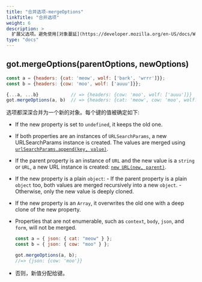 ```yaml
---
title: "合并选项-mergeOptions"
linkTitle: "合并选项"
weight: 6
description: >
  扩展父选项。避免使用[对象蔓延](https://developer.mozilla.org/en-US/docs/Web/JavaScript/Reference/Operators/Spread_syntax#Spread_in_object_literals)因为它没有递归工作
type: "docs"
---
```


## got.mergeOptions(parentOptions, newOptions)

```js
const a = {headers: {cat: 'meow', wolf: ['bark', 'wrrr']}};
const b = {headers: {cow: 'moo', wolf: ['auuu']}};

{...a, ...b}            // => {headers: {cow: 'moo', wolf: ['auuu']}}
got.mergeOptions(a, b)  // => {headers: {cat: 'meow', cow: 'moo', wolf: ['auuu']}}
```

选项都深深合并为一个新的对象。每个键的值被确定如下:

- If the new property is set to `undefined`, it keeps the old one.
- If both properties are an instances of `URLSearchParams`, a new URLSearchParams instance is created. The values are merged using [`urlSearchParams.append(key, value)`](https://developer.mozilla.org/en-US/docs/Web/API/URLSearchParams/append).
- If the parent property is an instance of `URL` and the new value is a `string` or `URL`, a new URL instance is created: [`new URL(new, parent)`](https://developer.mozilla.org/en-US/docs/Web/API/URL/URL#Syntax).
- If the new property is a plain `object`: - If the parent property is a plain `object` too, both values are merged recursively into a new `object`. - Otherwise, only the new value is deeply cloned.
- If the new property is an `Array`, it overwrites the old one with a deep clone of the new property.
- Properties that are not enumerable, such as `context`, `body`, `json`, and `form`, will not be merged.

  ```js
  const a = { json: { cat: "meow" } };
  const b = { json: { cow: "moo" } };

  got.mergeOptions(a, b);
  //=> {json: {cow: 'moo'}}
  ```

- 否则，新值分配给键。
